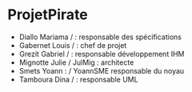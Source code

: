 # ProjetPirate

- Diallo Mariama / : responsable des spécifications
- Gabernet Louis / : chef de projet
- Grezit Gabriel / : responsable développement IHM
- Mignotte Julie / JulMig : architecte
- Smets Yoann : / YoannSME responsable du noyau
- Tamboura Dina / : responsable UML
